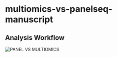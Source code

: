 # multiomics-vs-panelseq-manuscript
## Analysis Workflow
![PANEL VS MULTIOMICS](https://github.com/igunduz/multiomics-vs-panelseq-manuscript/blob/main/PANEL%20VS%20MULTIOMICS.png)
